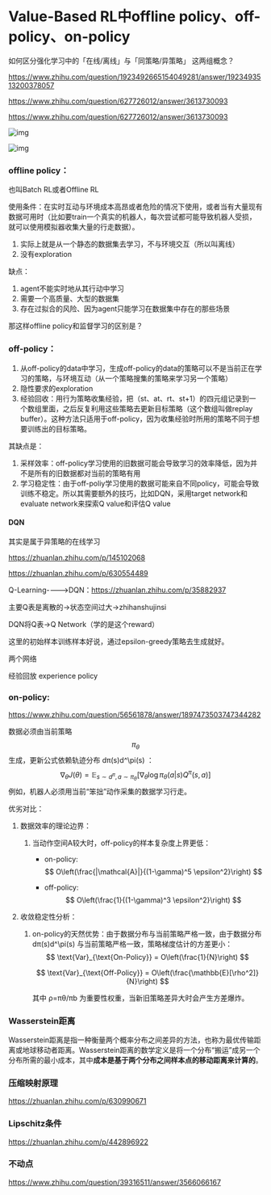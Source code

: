 # Value-Based RL中offline policy、off-policy、on-policy

如何区分强化学习中的「在线/离线」与「同策略/异策略」 这两组概念？

https://www.zhihu.com/question/1923492665154049281/answer/1923493513200378057



https://www.zhihu.com/question/627726012/answer/3613730093

https://www.zhihu.com/question/627726012/answer/3613730093

![img](https://picx.zhimg.com/80/v2-1497a24755d0365fa3fb4d6500f562b5_1440w.webp?source=2c26e567)

![img](https://pic2.zhimg.com/v2-da914a9774f409116731f3a2492be9f3_1440w.jpg)

### offline policy：

也叫Batch RL或者Offline RL

使用条件：在实时互动与环境成本高昂或者危险的情况下使用，或者当有大量现有数据可用时（比如要train一个真实的机器人，每次尝试都可能导致机器人受损，就可以使用模拟器收集大量的行走数据）。

1. 实际上就是从一个静态的数据集去学习，不与环境交互（所以叫离线）
2. 没有exploration



缺点：

1. agent不能实时地从其行动中学习
2. 需要一个高质量、大型的数据集
3. 存在过拟合的风险、因为agent只能学习在数据集中存在的那些场景



那这样offline policy和监督学习的区别是？



### off-policy：

1. 从off-policy的data中学习，生成off-policy的data的策略可以不是当前正在学习的策略，与环境互动（从一个策略搜集的策略来学习另一个策略）
2. 隐性要求的exploration
3. 经验回收：用行为策略收集经验，把（st、at、rt、st+1）的四元组记录到一个数组里面，之后反复利用这些策略去更新目标策略（这个数组叫做replay buffer）。这种方法只适用于off-policy，因为收集经验时所用的策略不同于想要训练出的目标策略。



其缺点是：

1. 采样效率：off-policy学习使用的旧数据可能会导致学习的效率降低，因为并不是所有的旧数据都对当前的策略有用
2. 学习稳定性：由于off-poliy学习使用的数据可能来自不同policy，可能会导致训练不稳定。所以其需要额外的技巧，比如DQN，采用target network和evaluate network来探索Q value和评估Q value



#### DQN

其实是属于异策略的在线学习

https://zhuanlan.zhihu.com/p/145102068

https://zhuanlan.zhihu.com/p/630554489

Q-Learning---->DQN：https://zhuanlan.zhihu.com/p/35882937

主要Q表是离散的->状态空间过大->zhihanshujinsi 

DQN将Q表->Q Network（学的是这个reward）

这里的初始样本训练样本好说，通过epsilon-greedy策略去生成就好。



两个网络

经验回放 experience policy 





### on-policy:

https://www.zhihu.com/question/56561878/answer/1897473503747344282

数据必须由当前策略
$$
\pi_\theta
$$
生成，更新公式依赖轨迹分布 dπ(s)d^\pi(s) ：
$$
\nabla_\theta J(\theta) = \mathbb{E}_{s \sim d^\pi, a \sim \pi_\theta} \left[ \nabla_\theta \log \pi_\theta(a|s) Q^\pi(s,a) \right]
$$
例如，机器人必须用当前“笨拙”动作采集的数据学习行走。

优劣对比：

1. 数据效率的理论边界：

   1. 当动作空间A较大时，off-policy的样本复杂度上界更低：

      - on-policy:
        $$
        O\left(\frac{|\mathcal{A}|}{(1-\gamma)^5 \epsilon^2}\right)
        $$

      - off-policy:
        $$
        O\left(\frac{1}{(1-\gamma)^3 \epsilon^2}\right)
        $$

2. 收敛稳定性分析：

   1. on-policy的天然优势：由于数据分布与当前策略严格一致，由于数据分布 dπ(s)d^\pi(s) 与当前策略严格一致，策略梯度估计的方差更小：
      $$
      \text{Var}_{\text{On-Policy}} = O\left(\frac{1}{N}\right)
      $$

      $$
      \text{Var}_{\text{Off-Policy}} = O\left(\frac{\mathbb{E}[\rho^2]}{N}\right)
      $$

      其中 ρ=πθ/πb 为重要性权重，当新旧策略差异大时会产生方差爆炸。

      



### Wasserstein距离

Wasserstein距离是指一种衡量两个概率分布之间差异的方法，也称为最优传输距离或地球移动者距离。Wasserstein距离的数学定义是将一个分布“搬运”成另一个分布所需的最小成本，其中**成本是基于两个分布之间样本点的移动距离来计算的**。



### 压缩映射原理

https://zhuanlan.zhihu.com/p/630990671



###  **Lipschitz条件**

https://zhuanlan.zhihu.com/p/442896922



### 不动点

https://www.zhihu.com/question/39316511/answer/3566066167